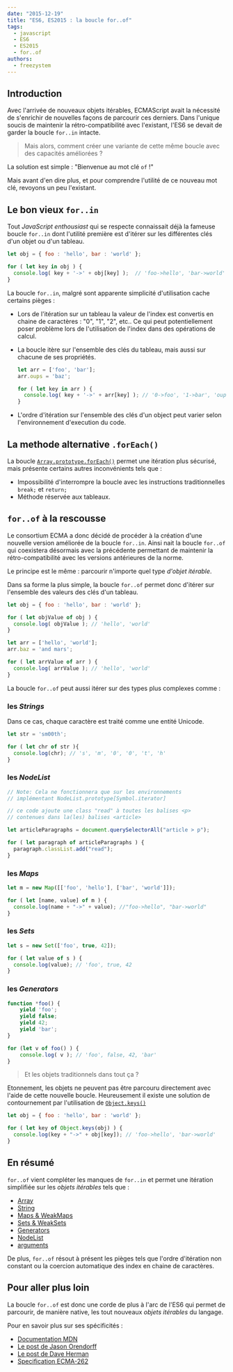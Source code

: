 ```yaml
---
date: "2015-12-19"
title: "ES6, ES2015 : la boucle for..of"
tags:
  - javascript
  - ES6
  - ES2015
  - for..of
authors:
  - freezystem
---
```


## Introduction

Avec l'arrivée de nouveaux objets itérables, ECMAScript avait la nécessité de s'enrichir de 
nouvelles façons de parcourir ces derniers. Dans l'unique soucis de maintenir la rétro-compatibilité
avec l'existant, l'ES6 se devait de garder la boucle `for..in` intacte. 

> Mais alors, comment créer une variante de cette même boucle avec des capacités améliorées ?  

La solution est simple : "Bienvenue au mot clé `of` !"

Mais avant d'en dire plus, et pour comprendre l'utilité de ce nouveau mot clé, revoyons un peu l'existant.

## Le bon vieux `for..in`

Tout _JavaScript enthousiast_ qui se respecte connaissait déjà la fameuse boucle `for..in` 
dont l'utilité première est d'itérer sur les différentes clés d'un objet ou d'un tableau.

```js
let obj = { foo : 'hello', bar : 'world' };

for ( let key in obj ) {
  console.log( key + '->' + obj[key] );  // 'foo->hello', 'bar->world'
}
```

La boucle `for..in`, malgré sont apparente simplicité d'utilisation cache certains pièges : 
 - Lors de l'itération sur un tableau la valeur de l'index est convertis en chaine 
 de caractères : "0", "1", "2", etc.. Ce qui peut potentiellement poser problème lors de 
 l'utilisation de l'index dans des opérations de calcul.
 - La boucle itère sur l'ensemble des clés du tableau, mais aussi sur chacune de ses propriétés.

    ```js
    let arr = ['foo', 'bar'];
    arr.oups = 'baz';
    
    for ( let key in arr ) {
      console.log( key + '->' + arr[key] ); // '0->foo', '1->bar', 'oups->baz'
    }
    ```
 - L'ordre d'itération sur l'ensemble des clés d'un object peut varier selon l'environnement d'execution du code.

## La methode alternative `.forEach()`

La boucle [`Array.prototype.forEach()`](https://developer.mozilla.org/fr/docs/Web/JavaScript/Reference/Objets_globaux/Array/forEach) 
permet une itération plus sécurisé, mais présente certains autres inconvénients tels que :

 - Impossibilité d'interrompre la boucle avec les instructions traditionnelles `break;` et `return;`
 - Méthode réservée aux tableaux.

## `for..of` à la rescousse

Le consortium ECMA a donc décidé de procéder à la création d'une nouvelle version améliorée 
de la boucle `for..in`. Ainsi nait la boucle `for..of` qui coexistera désormais avec la précédente 
permettant de maintenir la rétro-compatibilité avec les versions antérieures de la norme.

Le principe est le même : parcourir n'importe quel type _d'objet itérable_.

Dans sa forme la plus simple, la boucle `for..of` permet donc d'itérer sur l'ensemble des valeurs des clés d'un tableau.

```js
let obj = { foo : 'hello', bar : 'world' };

for ( let objValue of obj ) {
  console.log( objValue ); // 'hello', 'world'
}

let arr = ['hello', 'world'];
arr.baz = 'and mars'; 

for ( let arrValue of arr ) {
  console.log( arrValue ); // 'hello', 'world'
}
```

La boucle `for..of` peut aussi itérer sur des types plus complexes comme :

### les _Strings_

Dans ce cas, chaque caractère est traité comme une entité Unicode.

```js
let str = 'sm00th';

for ( let chr of str ){
  console.log(chr); // 's', 'm', '0', '0', 't', 'h'
}
```

### les _NodeList_

```js
// Note: Cela ne fonctionnera que sur les environnements 
// implémentant NodeList.prototype[Symbol.iterator]

// ce code ajoute une class "read" à toutes les balises <p> 
// contenues dans la(les) balises <article>

let articleParagraphs = document.querySelectorAll("article > p");

for ( let paragraph of articleParagraphs ) {
  paragraph.classList.add("read");
}
```
 
### les _Maps_

```js
let m = new Map([['foo', 'hello'], ['bar', 'world']]);

for ( let [name, value] of m ) {
  console.log(name + "->" + value); //"foo->hello", "bar->world"
}
```

### les _Sets_
 
```js
let s = new Set(['foo', true, 42]);

for ( let value of s ) {
  console.log(value); // 'foo', true, 42
}
```
 
### les _Generators_

```js
function *foo() {
    yield 'foo';
    yield false;
    yield 42;
    yield 'bar';
}

for (let v of foo() ) {
    console.log( v ); // 'foo', false, 42, 'bar'
}
```

> Et les objets traditionnels dans tout ça ?
 
Etonnement, les objets ne peuvent pas être parcouru directement avec l'aide de
cette nouvelle boucle. Heureusement il existe une solution de contournement 
par l'utilisation de [`Object.keys()`](https://developer.mozilla.org/fr/docs/Web/JavaScript/Reference/Objets_globaux/Object/keys)

```js
let obj = { foo : 'hello', bar : 'world' };

for ( let key of Object.keys(obj) ) {
  console.log(key + "->" + obj[key]); // 'foo->hello', 'bar->world'
}
```

## En résumé

`for..of` vient compléter les manques de `for..in` et permet
une itération simplifiée sur les _objets itérables_ tels que :

* [Array](https://developer.mozilla.org/fr/docs/Web/JavaScript/Reference/Objets_globaux/Array)
* [String](https://developer.mozilla.org/fr/docs/Web/JavaScript/Reference/Objets_globaux/String)
* [Maps & WeakMaps](http://putaindecode.io/fr/articles/js/es2015/maps-weakmaps/)
* [Sets & WeakSets](http://putaindecode.io/fr/articles/js/es2015/sets-weaksets/)
* [Generators](https://developer.mozilla.org/fr/docs/Web/JavaScript/Reference/Instructions/function*)
* [NodeList](https://developer.mozilla.org/fr/docs/Web/API/NodeList)
* [arguments](https://developer.mozilla.org/fr/docs/Web/JavaScript/Reference/Fonctions/arguments)

De plus, `for..of` résout à présent les pièges tels que l'ordre d'itération non constant ou la coercion
automatique des index en chaine de caractères.

## Pour aller plus loin

La boucle `for..of` est donc une corde de plus à l'arc de l'ES6 qui 
permet de parcourir, de manière native, les tout nouveaux _objets itérables_ du langage.

Pour en savoir plus sur ses spécificités :

* [Documentation MDN](https://developer.mozilla.org/fr/docs/Web/JavaScript/Reference/Instructions/for...of)
* [Le post de Jason Orendorff](https://hacks.mozilla.org/2015/04/es6-in-depth-iterators-and-the-for-of-loop/)
* [Le post de Dave Herman](http://tc39wiki.calculist.org/es6/for-of/)
* [Specification ECMA-262](http://people.mozilla.org/~jorendorff/es6-draft.html#sec-for-in-and-for-of-statements)
